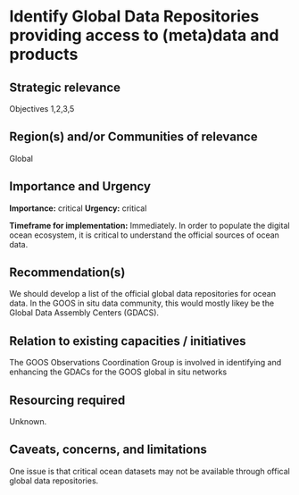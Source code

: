 # Identify Global Data Repositories providing access to (meta)data and products

## Strategic relevance

Objectives 1,2,3,5

## Region(s) and/or Communities of relevance

Global

## Importance and Urgency

**Importance:** critical
**Urgency:** critical

**Timeframe for implementation:** Immediately.  In order to populate the digital ocean ecosystem, it is critical to understand the official sources of ocean data.

## Recommendation(s)

We should develop a list of the official global data repositories for ocean data.  In the GOOS in situ data community, this would mostly likey be the Global Data Assembly Centers (GDACS).

## Relation to existing capacities / initiatives

The GOOS Observations Coordination Group is involved in identifying and enhancing the GDACs for the GOOS global in situ networks 

## Resourcing required

Unknown.

## Caveats, concerns, and limitations 

One issue is that critical ocean datasets may not be available through offical global data repositories.
